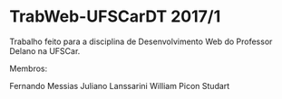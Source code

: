 # TrabWeb-UFSCarDT 2017/1
Trabalho feito para a disciplina de Desenvolvimento Web do Professor Delano na UFSCar.

Membros: 

Fernando Messias
Juliano Lanssarini
William Picon Studart
